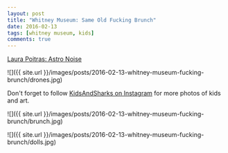 ```yaml
---
layout: post
title: "Whitney Museum: Same Old Fucking Brunch"
date: 2016-02-13
tags: [whitney museum, kids]
comments: true
---
```

[Laura Poitras: Astro Noise](http://whitney.org/Exhibitions/LauraPoitras)

![]({{ site.url }}/images/posts/2016-02-13-whitney-museum-fucking-brunch/drones.jpg)

Don't forget to follow [KidsAndSharks on Instagram](https://www.instagram.com/kidsandsharks) for more photos of kids and art.

![]({{ site.url }}/images/posts/2016-02-13-whitney-museum-fucking-brunch/brunch.jpg)

![]({{ site.url }}/images/posts/2016-02-13-whitney-museum-fucking-brunch/dolls.jpg)


